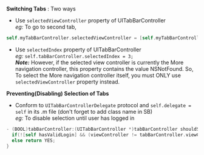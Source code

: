 
__Switching Tabs__ : Two ways</br>
* Use `selectedViewController` property of UITabBarController <br/>
_eg:_ To go to second tab, <br/> 
```objective-c
self.myTabBarController.selectedViewController = [self.myTabBarController.viewControllers objectAtIndex:3];
```
* Use `selectedIndex` property of UITabBarController <br/>
_eg:_ `self.tabBarController.selectedIndex = 3;` <br/>
**_Note:_** However, if the selected view controller is currently the More navigation controller, this property contains the value NSNotFound.
So,  To select the More navigation controller itself, you must ONLY use `selectedViewController` property instead. </br>


__Preventing(Disabling) Selection of Tabs__ 
* Conform to `UITabBarControllerDelegate` protocol and `self.delegate = self` in its .m file (don't forget to add class name in SB) <br/>
_eg:_ To disable selection until user has logged in <br/>
```objective-c
- (BOOL)tabBarController:(UITabBarController *)tabBarController shouldSelectViewController:(UIViewController *)viewController {
  if(![self hasValidLogin] && (viewController != tabBarController.viewControllers[0])) return NO;
  else return YES;
}
```





































